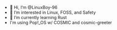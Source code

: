 - 👋 Hi, I’m @LinuxBoy-96
- 👀 I’m interested in Linux, FOSS, and Safety
- 🌱 I’m currently learning Rust
- I'm using Pop!_OS w/ COSMIC and cosmic-greeter

<!---
LinuxBoy-96/LinuxBoy-96 is a ✨ special ✨ repository because its `README.md` (this file) appears on your GitHub profile.
You can click the Preview link to take a look at your changes.
--->
